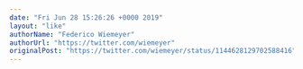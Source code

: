 ```yaml
---
date: "Fri Jun 28 15:26:26 +0000 2019"
layout: "like"
authorName: "Federico Wiemeyer"
authorUrl: "https://twitter.com/wiemeyer"
originalPost: "https://twitter.com/wiemeyer/status/1144628129702588416"
---
```

